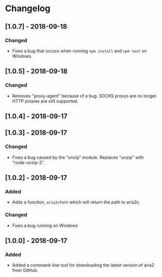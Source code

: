 # Changelog

## [1.0.7] - 2018-09-18
### Changed

- Fixes a bug that occurs when running `npm install` and `npm test` on Windows.

## [1.0.5] - 2018-09-18

### Changed
- Removes "proxy-agent" because of a bug. SOCKS proxys are no longer. HTTP proxies are still supported.

## [1.0.4] - 2018-09-17

## [1.0.3] - 2018-09-17

### Changed
- Fixes a bug caused by the "unzip" module. Replaces "unzip" with "node-unzip-2".

## [1.0.2] - 2018-09-17

### Added
- Adds a function, `aria2cPath` which will return the path to aria2c.

### Changed
- Fixes a bug running on Windows

## [1.0.0] - 2018-09-17
### Added
- Added a command-line tool for downloading the latest version of aria2 from GitHub.
